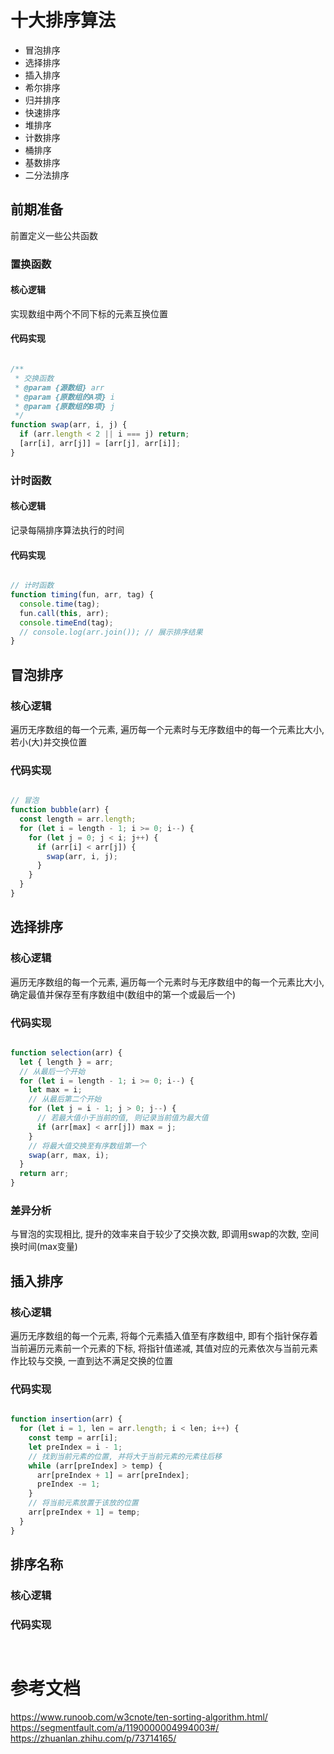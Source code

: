 # 十大排序算法

* 冒泡排序
* 选择排序
* 插入排序
* 希尔排序
* 归并排序
* 快速排序
* 堆排序
* 计数排序
* 桶排序
* 基数排序
* 二分法排序

## 前期准备

前置定义一些公共函数

### 置换函数

#### 核心逻辑

实现数组中两个不同下标的元素互换位置

#### 代码实现

```JavaScript

/**
 * 交换函数
 * @param {源数组} arr
 * @param {原数组的A项} i
 * @param {原数组的B项} j
 */
function swap(arr, i, j) {
  if (arr.length < 2 || i === j) return;
  [arr[i], arr[j]] = [arr[j], arr[i]];
}

```

### 计时函数

#### 核心逻辑

记录每隔排序算法执行的时间

#### 代码实现

```JavaScript

// 计时函数
function timing(fun, arr, tag) {
  console.time(tag);
  fun.call(this, arr);
  console.timeEnd(tag);
  // console.log(arr.join()); // 展示排序结果
}

```

## 冒泡排序

### 核心逻辑

遍历无序数组的每一个元素, 遍历每一个元素时与无序数组中的每一个元素比大小, 若小(大)并交换位置

### 代码实现

```JavaScript

// 冒泡
function bubble(arr) {
  const length = arr.length;
  for (let i = length - 1; i >= 0; i--) {
    for (let j = 0; j < i; j++) {
      if (arr[i] < arr[j]) {
        swap(arr, i, j);
      }
    }
  }
}

```

## 选择排序

### 核心逻辑

遍历无序数组的每一个元素, 遍历每一个元素时与无序数组中的每一个元素比大小, 确定最值并保存至有序数组中(数组中的第一个或最后一个)

### 代码实现

```JavaScript

function selection(arr) {
  let { length } = arr;
  // 从最后一个开始
  for (let i = length - 1; i >= 0; i--) {
    let max = i;
    // 从最后第二个开始
    for (let j = i - 1; j > 0; j--) {
      // 若最大值小于当前的值, 则记录当前值为最大值
      if (arr[max] < arr[j]) max = j;
    }
    // 将最大值交换至有序数组第一个
    swap(arr, max, i);
  }
  return arr;
}

```

### 差异分析

与冒泡的实现相比, 提升的效率来自于较少了交换次数, 即调用swap的次数, 空间换时间(max变量)

## 插入排序

### 核心逻辑

遍历无序数组的每一个元素, 将每个元素插入值至有序数组中, 即有个指针保存着当前遍历元素前一个元素的下标, 将指针值递减, 其值对应的元素依次与当前元素作比较与交换, 一直到达不满足交换的位置

### 代码实现

```JavaScript

function insertion(arr) {
  for (let i = 1, len = arr.length; i < len; i++) {
    const temp = arr[i];
    let preIndex = i - 1;
    // 找到当前元素的位置, 并将大于当前元素的元素往后移
    while (arr[preIndex] > temp) {
      arr[preIndex + 1] = arr[preIndex];
      preIndex -= 1;
    }
    // 将当前元素放置于该放的位置
    arr[preIndex + 1] = temp;
  }
}

```

## 排序名称

### 核心逻辑

### 代码实现

```JavaScript



```


# 参考文档

<https://www.runoob.com/w3cnote/ten-sorting-algorithm.html/>
<https://segmentfault.com/a/1190000004994003#/>
<https://zhuanlan.zhihu.com/p/73714165/>

